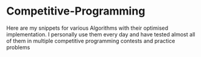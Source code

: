 # Competitive-Programming
Here are my snippets for various Algorithms with their optimised implementation. I personally use them every day and have tested almost all of them in multiple competitive programming contests and practice problems

